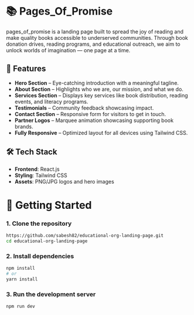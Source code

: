 # 📚 Pages_Of_Promise

pages_of_promise is a landing page built to spread the joy of reading and make quality books accessible to underserved communities. Through book donation drives, reading programs, and educational outreach, we aim to unlock worlds of imagination — one page at a time.

## 🚀 Features

- **Hero Section** – Eye-catching introduction with a meaningful tagline.
- **About Section** – Highlights who we are, our mission, and what we do.
- **Services Section** – Displays key services like book distribution, reading events, and literacy programs.
- **Testimonials** – Community feedback showcasing impact.
- **Contact Section** – Responsive form for visitors to get in touch.
- **Partner Logos** – Marquee animation showcasing supporting book brands.
- **Fully Responsive** – Optimized layout for all devices using Tailwind CSS.

## 🛠️ Tech Stack

- **Frontend**: React.js
- **Styling**: Tailwind CSS
- **Assets**: PNG/JPG logos and hero images




# 🚀 Getting Started

### 1. Clone the repository
```bash
https://github.com/sabesh82/educational-org-landing-page.git
cd educational-org-landing-page
````
### 2. Install dependencies
```bash
npm install
# or
yarn install
```

### 3. Run the development server
```bash
npm run dev
```




